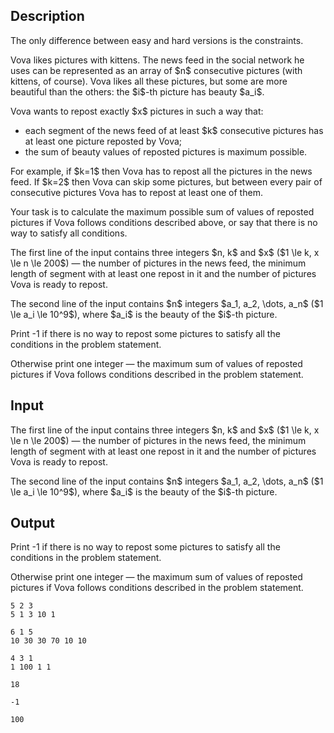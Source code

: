 ## Description

<div><p><span class="tex-font-style-bf">The only difference between easy and hard versions is the constraints.</span></p><p>Vova likes pictures with kittens. The news feed in the social network he uses can be represented as an array of $n$ consecutive pictures (with kittens, of course). Vova likes all these pictures, but some are more beautiful than the others: the $i$-th picture has beauty $a_i$.</p><p>Vova wants to repost exactly $x$ pictures in such a way that: </p><ul> <li> each segment of the news feed of at least $k$ consecutive pictures has at least one picture reposted by Vova; </li><li> the sum of beauty values of reposted pictures is maximum possible. </li></ul><p>For example, if $k=1$ then Vova has to repost all the pictures in the news feed. If $k=2$ then Vova can skip some pictures, but between every pair of consecutive pictures Vova has to repost at least one of them.</p><p>Your task is to calculate the maximum possible sum of values of reposted pictures if Vova follows conditions described above, or say that there is no way to satisfy all conditions.</p></div><div class="input-specification"><p>The first line of the input contains three integers $n, k$ and $x$ ($1 \le k, x \le n \le 200$) — the number of pictures in the news feed, the minimum length of segment with at least one repost in it and the number of pictures Vova is ready to repost.</p><p>The second line of the input contains $n$ integers $a_1, a_2, \dots, a_n$ ($1 \le a_i \le 10^9$), where $a_i$ is the beauty of the $i$-th picture.</p></div><div class="output-specification"><p>Print <span class="tex-font-style-tt">-1</span> if there is no way to repost some pictures to satisfy all the conditions in the problem statement.</p><p>Otherwise print one integer — the maximum sum of values of reposted pictures if Vova follows conditions described in the problem statement.</p></div>

## Input

<p>The first line of the input contains three integers $n, k$ and $x$ ($1 \le k, x \le n \le 200$) — the number of pictures in the news feed, the minimum length of segment with at least one repost in it and the number of pictures Vova is ready to repost.</p><p>The second line of the input contains $n$ integers $a_1, a_2, \dots, a_n$ ($1 \le a_i \le 10^9$), where $a_i$ is the beauty of the $i$-th picture.</p>

## Output

<p>Print <span class="tex-font-style-tt">-1</span> if there is no way to repost some pictures to satisfy all the conditions in the problem statement.</p><p>Otherwise print one integer — the maximum sum of values of reposted pictures if Vova follows conditions described in the problem statement.</p>





```input1
5 2 3
5 1 3 10 1
```




```input2
6 1 5
10 30 30 70 10 10
```




```input3
4 3 1
1 100 1 1
```




```output1
18
```




```output2
-1
```




```output3
100
```


